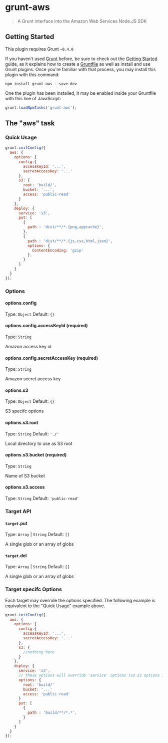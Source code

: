 # grunt-aws

> A Grunt interface into the Amazon Web Services Node.JS SDK

## Getting Started
This plugin requires Grunt `~0.4.0`

If you haven't used [Grunt](http://gruntjs.com/) before, be sure to check out the [Getting Started](http://gruntjs.com/getting-started) guide, as it explains how to create a [Gruntfile](http://gruntjs.com/sample-gruntfile) as well as install and use Grunt plugins. Once you're familiar with that process, you may install this plugin with this command:

```shell
npm install grunt-aws --save-dev
```

One the plugin has been installed, it may be enabled inside your Gruntfile with this line of JavaScript:

```js
grunt.loadNpmTasks('grunt-aws');
```

## The "aws" task

### Quick Usage

```js
grunt.initConfig({
  aws: {
    options: {
      config:{
        accessKeyId: '...',
        secretAccessKey: '...'
      },
      s3: {
        root: 'build/',
        bucket: '...',
        access: 'public-read'
      }  
    },
    deploy: {
      service: 's3',
      put: [
        {
          path : 'dist/**/*.{png,appcache}',
        },
        {
          path : 'dist/**/*.{js,css,html,json}',
          options: {
            ContentEncoding: 'gzip'
          },
        }
      ]
    }
  }
});
```

### Options

#### options.config
Type: `Object`
Default: `{}`

#### options.config.accessKeyId (required)
Type: `String`

Amazon access key id

#### options.config.secretAccessKey (required)
Type: `String`

Amazon secret access key

#### options.s3
Type: `Object`
Default: `{}`

S3 specifc options

#### options.s3.root
Type: `String`
Default: `'./'`

Local directory to use as S3 root

#### options.s3.bucket (required)
Type: `String`

Name of S3 bucket

#### options.s3.access
Type: `String`
Default: `'public-read'`


### Target API

#### `target`.put
Type: `Array` | `String`
Default: `[]`

A single glob or an array of globs


#### `target`.del
Type: `Array` | `String`
Default: `[]`

A single glob or an array of globs

### Target specifc Options

Each target may override the options specified. The following example is equivalent to the "Quick Usage" example above.


```js
grunt.initConfig({
  aws: {
    options: {
      config:{
        accessKeyId: '...',
        secretAccessKey: '...'
      },
      s3: {
        //nothing here
      }
    },
    deploy: {
      service: 's3',
      // these options will override 'service' options (so s3 options in this case)
      options: {
        root: 'build/'
        bucket: '...'
        access: 'public-read'
      }
      put: [
        {
          path : 'build/**/*.*',
        }
      ]
    }
  }
});
```

